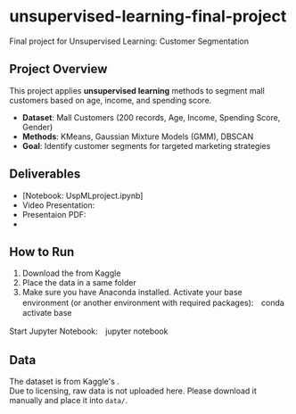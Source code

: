 # unsupervised-learning-final-project
Final project for Unsupervised Learning: Customer Segmentation



## Project Overview
This project applies **unsupervised learning** methods to segment mall customers based on age, income, and spending score.

- **Dataset**: Mall Customers (200 records, Age, Income, Spending Score, Gender)
- **Methods**: KMeans, Gaussian Mixture Models (GMM), DBSCAN
- **Goal**: Identify customer segments for targeted marketing strategies


## Deliverables
- [Notebook: UspMLproject.ipynb]
- Video Presentation:
- Presentaion PDF:
- 
## How to Run
1. Download the  from Kaggle  
2. Place the data in a same folder  
3. Make sure you have Anaconda installed.
Activate your base environment (or another environment with required packages):　conda activate base

Start Jupyter Notebook:　jupyter notebook




## Data
The dataset is from Kaggle's []().  
Due to licensing, raw data is not uploaded here. Please download it manually and place it into `data/`.




